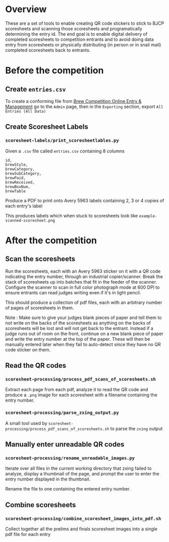 # Overview

These are a set of tools to enable creating QR code stickers to stick to BJCP
scoresheets and scanning those scoresheets and programatically determining
the entry id. The end goal is to enable digital delivery of completed
scoresheets to competition entrants and to avoid doing data entry from
scoresheets or physically distributing (in person or in snail mail) completed
scoresheets back to entrants.

# Before the competition

## Create `entries.csv`

To create a conforming file from [Brew Competition Online Entry & Management](http://www.brewcompetition.com/) go to the `Admin` page, then in the `Exporting` section, export `All Entries (All Data)`

## Create Scoresheet Labels

### `scoresheet-labels/print_scoresheetlables.py`

Given a `.csv` file called `entries.csv` containing 8 columns

    id,
    brewStyle,
    brewCategory,
    brewSubCategory,
    brewPaid,
    brewReceived,
    brewBoxNum,
    brewTable

Produce a PDF to print onto Avery 5963 labels containing 2, 3 or 4 copies of
each entry's label

This produces labels which when stuck to scoresheets look like
`example-scanned-scoresheet.png`

# After the competition

## Scan the scoresheets

Run the scoresheets, each with an Avery 5963 sticker on it with a QR code
indicating the entry number, through an industrial copier/scanner. Break the
stack of scoresheets up into batches that fit in the feeder of the scanner.
Configure the scanner to scan in full color photograph mode at 600 DPI to
ensure entrants can read judges writing even if it's in light pencil.

This should produce a collection of pdf files, each with an arbitrary
number of pages of scoresheets in them.

Note : Make sure to give your judges blank pieces of paper and tell them to
not write on the backs of the scoresheets as anything on the backs of
scoresheets will be lost and will not get back to the entrant. Instead
if a judge runs out of room on the front, continue on a new blank piece of
paper and write the entry number at the top of the paper. These will then be
manually entered later when they fail to auto-detect since they have no
QR code sticker on them.

## Read the QR codes

### `scoresheet-processing/process_pdf_scans_of_scoresheets.sh`

Extract each page from each pdf, analyze it to read the QR code and produce
a `.png` image for each scoresheet with a filename containing the entry
number.

### `scoresheet-processing/parse_zxing_output.py`

A small tool used by `scoresheet-processing/process_pdf_scans_of_scoresheets.sh`
to parse the `zxing` output

## Manually enter unreadable QR codes

### `scoresheet-processing/rename_unreadable_images.py`

Iterate over all files in the current working directory that zxing failed to
analyze, display a thumbnail of the page, and prompt the user to
enter the entry number displayed in the thumbnail.

Rename the file to one containing the entered entry number.

## Combine scoresheets

### `scoresheet-processing/combine_scoresheet_images_into_pdf.sh`

Collect together all the prelims and finals scoresheet images into a single
pdf file for each entry